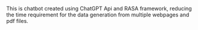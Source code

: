 This is chatbot created using ChatGPT Api and RASA framework, reducing the time requirement for the data generation from multiple webpages and pdf files.
